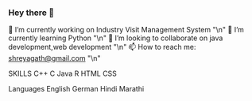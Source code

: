 ### Hey there 👋

 🔭 I’m currently working on Industry Visit Management System "\n"
 🌱 I’m currently learning Python "\n"
 👯 I’m looking to collaborate on java development,web development "\n"
 📫 How to reach me: shreyagath@gmail.com "\n"

SKILLS
C++ C Java R HTML CSS

Languages
English German Hindi Marathi



